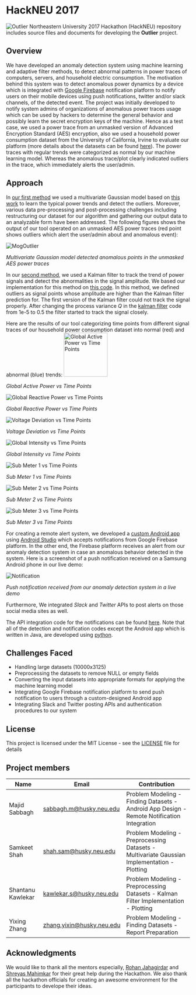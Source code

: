 # HackNEU 2017
![Outlier](https://github.com/samkeets/HackNEU-2017-Outliers/blob/master/figures/outlier.png)
Northeastern University 2017 Hackathon (HackNEU) repository includes source files and documents for developing the **Outlier** project.
## Overview
We have developed an anomaly detection system using machine learning and adaptive filter methods, to detect abnormal patterns in power traces of computers, servers, and household electric consumption. The motivation behind this system was to detect anomalous power dynamics by a device which is integrated with [Google Firebase](https://firebase.google.com/) notification platform to notify users on their mobile devices using push notifications, twitter and/or slack channels, of the detected event. The project was initially developed to notify system admins of organizations of anomalous power traces usage which can be used by hackers to determine the general behavior and possibly learn the secret encryption keys of the machine. Hence as a test case, we used a power trace from an unmasked version of Advanced Encryption Standard (AES) encryption, also we used a household power consumption dataset from the University of California, Irvine to evaluate our platform (more details about the datasets can be found [here](https://github.com/samkeets/HackNEU-2017-Outliers/blob/master/dataset)). The power traces with regular trends were categorized as normal by our machine learning model. Whereas the anomalous trace/plot clearly indicated outliers in the trace, which immediately alerts the user/admin.

## Approach
In [our first method](https://github.com/samkeets/HackNEU-2017-Outliers/blob/master/srcs/MultivariateGaussian/unmasked_001.ipynb) we used a multivariate Gaussian model based on [this work](https://aqibsaeed.github.io/2016-07-17-anomaly-detection/) to learn the typical power trends and detect the outliers. Moreover, various data pre-processing and post-processing challenges including restructuring our dataset for our algorithm and gathering our output data to an analyzable form have been addressed. The following figures shows the output of our tool operated on an unmasked AES power traces (red point shows outliers which alert the user/admin about and anomalous event):

![MogOutlier](https://github.com/samkeets/HackNEU-2017-Outliers/blob/master/figures/mogOutlier.png)

*Multivariate Gaussian model detected anomalous points in the unmasked AES power traces*

In our [second method](https://github.com/samkeets/HackNEU-2017-Outliers/blob/master/srcs/KalmanFilter/Kalman_filter_integrated.py), we used a Kalman filter to track the trend of power signals and detect the abnormalities in the signal amplitude. We based our implementation for this method on [this code](http://scipy-cookbook.readthedocs.io/items/KalmanFiltering.html). In this method, we defined outliers as signal points whose amplitude are higher than the Kalman filter prediction for. The first version of the Kalman filter could not track the signal properly. After changing the process variance *Q* in the [kalman filter](https://github.com/samkeets/HackNEU-2017-Outliers/blob/master/srcs/KalmanFilter/Kalman_filter_integrated.py) code from 1e-5 to 0.5 the filter started to track the signal closely.

Here are the results of our tool categorizing time points from different signal traces of our household power consumption dataset into normal (red) and abnormal (blue) trends:
<img src="https://github.com/samkeets/HackNEU-2017-Outliers/blob/master/figures/col3_outliers_removed.png" alt="Global Active Power vs Time Points" width="120" height="120">

*Global Active Power vs Time Points*

![Global Reactive Power vs Time Points](https://github.com/samkeets/HackNEU-2017-Outliers/blob/master/figures/col4.png) <!-- .element height="40%" width="40%" -->

*Global Reactive Power vs Time Points*

![Voltage Deviation vs Time Points](https://github.com/samkeets/HackNEU-2017-Outliers/blob/master/figures/col5.png) <!-- .element height="10%" width="10%" -->

*Voltage Deviation vs Time Points*

![Global Intensity vs Time Points](https://github.com/samkeets/HackNEU-2017-Outliers/blob/master/figures/col6.png) <!-- .element height="70%" width="70%" -->

*Global Intensity vs Time Points*

![Sub Meter 1 vs Time Points](https://github.com/samkeets/HackNEU-2017-Outliers/blob/master/figures/col7.png) <!-- .element height="70%" width="70%" -->

*Sub Meter 1 vs Time Points*

![Sub Meter 2 vs Time Points](https://github.com/samkeets/HackNEU-2017-Outliers/blob/master/figures/col8.png) <!-- .element height="70%" width="70%" -->

*Sub Meter 2 vs Time Points*

![Sub Meter 3 vs Time Points](https://github.com/samkeets/HackNEU-2017-Outliers/blob/master/figures/col9.png) <!-- .element height="70%" width="70%" -->

*Sub Meter 3 vs Time Points*

For creating a remote alert system, we developed a [custom Android app](https://github.com/samkeets/HackNEU-2017-Outliers/blob/master/srcs/AndroidApp) using [Android Studio](https://developer.android.com/studio/intro/index.html) which accepts notifications from Google Firebase platform. In the other end, the Firebase platform receives an alert from our anomaly detection system in case an anomalous behavior detected in the system. Here is a screenshot of a push notification received on a Samsung Android phone in our live demo:
 
![Notification](https://github.com/samkeets/HackNEU-2017-Outliers/blob/master/figures/pushNotification.PNG) <!-- .element height="70%" width="70%" -->

*Push notification received from our anomaly detection system in a live demo*

Furthermore, We integrated *Slack* and *Twitter* APIs to post alerts on those social media sites as well.

The API integration code for the notifications can be found [here](https://github.com/samkeets/HackNEU-2017-Outliers/blob/master/srcs/NotificationInterface/notificationSend.py). Note that all of the detection and notification codes except the Android app which is written in Java, are developed using [python](https://www.python.org/).

## Challenges Faced
* Handling large datasets (10000x3125)
* Preprocessing the datasets to remove NULL or empty fields
* Converting the input datasets into appropriate formats for applying the machine learning model
* Integrating Google Firebase notification platform to send push notification to users through a custom-designed Android app
* Integrating Slack and Twitter posting APIs and authentication procedures to our system

## License
This project is licensed under the MIT License - see the [LICENSE](https://github.com/samkeets/HackNEU-2017-Outliers/blob/master/LICENSE) file for details

## Project members
|Name|Email|Contribution|
|----|-----|------------|
|Majid Sabbagh|sabbagh.m@husky.neu.edu|Problem Modeling - Finding Datasets - Android App Design - Remote Notification Integration|
|Samkeet Shah|shah.sam@husky.neu.edu|Problem Modeling - Preprocessing Datasets - Multivariate Gaussian Implementation - Plotting|
|Shantanu Kawlekar|kawlekar.s@husky.neu.edu|Problem Modeling - Preprocessing Datasets - Kalman Filter Implementation - Plotting|
|Yixing Zhang|zhang.yixin@husky.neu.edu|Problem Modeling - Finding Datasets - Report Preparation|
## Acknowledgments
We would like to thank all the mentors especially, [Rohan Jahagirdar](https://www.linkedin.com/in/rohan-jahagirdar/) and [Shreyas Mahimkar](https://www.linkedin.com/in/shreyas-mahimkar-64593918/) for their great help during the Hackathon. We also thank all the hackathon officials for creating an awesome environment for the participants to develope their ideas.

